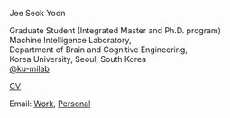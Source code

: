 Jee Seok Yoon

Graduate Student (Integrated Master and Ph.D. program)    
Machine Intelligence Laboratory,    
Department of Brain and Cognitive Engineering,    
Korea University, Seoul, South Korea    
[@ku-milab](https://github.com/ku-milab)    

[CV](https://github.com/wltjr1007/wltjr1007.github.io/raw/master/CV_current.pdf)    

Email: [Work](mailto:wltjr1007@korea.ac.kr), [Personal](mailto:admin@jsyoon.kr)
